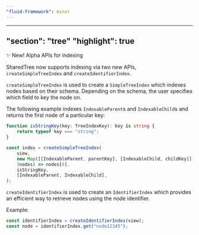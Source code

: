 ```yaml
---
"fluid-framework": minor
---
```

---
"section": "tree"
"highlight": true
---

✨ New! Alpha APIs for indexing

SharedTree now supports indexing via two new APIs, `createSimpleTreeIndex` and `createIdentifierIndex`.

`createSimpleTreeIndex` is used to create a `SimpleTreeIndex` which indexes nodes based on their schema.
Depending on the schema, the user specifies which field to key the node on.

The following example indexes `IndexableParent`s and `IndexableChild`s and returns the first node of a particular key:

```typescript
function isStringKey(key: TreeIndexKey): key is string {
    return typeof key === "string";
}

const index = createSimpleTreeIndex(
    view,
    new Map([[IndexableParent, parentKey], [IndexableChild, childKey]]),
    (nodes) => nodes[0],
    isStringKey,
    [IndexableParent, IndexableChild],
);
```

`createIdentifierIndex` is used to create an `IdentifierIndex` which provides an efficient way to retrieve nodes using the node identifier.

Example:

```typescript
const identifierIndex = createIdentifierIndex(view);
const node = identifierIndex.get("node12345");
```
